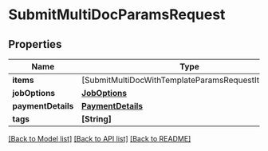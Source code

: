 # SubmitMultiDocParamsRequest

## Properties
Name | Type | Description | Notes
------------ | ------------- | ------------- | -------------
**items** | [SubmitMultiDocWithTemplateParamsRequestItemsInner] |  | 
**jobOptions** | [**JobOptions**](JobOptions.md) |  | 
**paymentDetails** | [**PaymentDetails**](PaymentDetails.md) |  | [optional] 
**tags** | **[String]** |  | [optional] 

[[Back to Model list]](../README.md#documentation-for-models) [[Back to API list]](../README.md#documentation-for-api-endpoints) [[Back to README]](../README.md)



